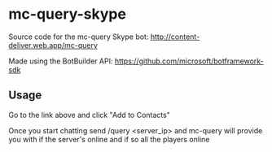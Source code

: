 # mc-query-skype
Source code for the mc-query Skype bot: http://content-deliver.web.app/mc-query

Made using the BotBuilder API: https://github.com/microsoft/botframework-sdk

## Usage
Go to the link above and click "Add to Contacts"

Once you start chatting send /query <server_ip> and mc-query will provide you with if the server's online and if so all the players online
